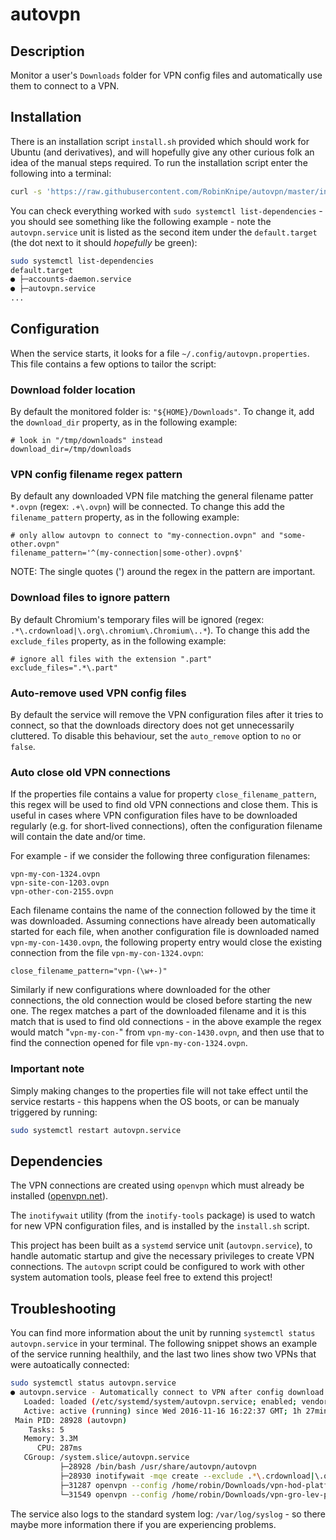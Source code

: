 # autovpn

## Description
Monitor a user's `Downloads` folder for VPN config files and automatically use them to connect to a VPN.

## Installation
There is an installation script `install.sh` provided which should work for Ubuntu (and derivatives), and will hopefully give any other curious folk an idea of the manual steps required.
To run the installation script enter the following into a terminal:
```bash
curl -s 'https://raw.githubusercontent.com/RobinKnipe/autovpn/master/install.sh' | sudo bash -s $HOME
```
You can check everything worked with `sudo systemctl list-dependencies` - you should see something like the following example - note the `autovpn.service` unit is listed as the second item under the `default.target` (the dot next to it should _hopefully_ be green):
```bash
sudo systemctl list-dependencies
default.target
● ├─accounts-daemon.service
● ├─autovpn.service
...
```

## Configuration
When the service starts, it looks for a file `~/.config/autovpn.properties`. This file contains a few options to tailor the script:

### Download folder location
By default the monitored folder is: `"${HOME}/Downloads"`. To change it, add the `download_dir` property, as in the following example:
```properties
# look in "/tmp/downloads" instead
download_dir=/tmp/downloads
```

### VPN config filename regex pattern
By default any downloaded VPN file matching the general filename patter `*.ovpn` (regex: `.+\.ovpn`) will be connected. To change this add the `filename_pattern` property, as in the following example:
```properties
# only allow autovpn to connect to "my-connection.ovpn" and "some-other.ovpn"
filename_pattern='^(my-connection|some-other).ovpn$'
```
NOTE: The single quotes (') around the regex in the pattern are important.

### Download files to ignore pattern
By default Chromium's temporary files will be ignored (regex: `.*\.crdownload|\.org\.chromium\.Chromium\..*`). To change this add the `exclude_files` property, as in the following example:
```properties
# ignore all files with the extension ".part"
exclude_files=".*\.part"
```

### Auto-remove used VPN config files
By default the service will remove the VPN configuration files after it tries to connect, so that the downloads directory does not get unnecessarily cluttered. To disable this behaviour, set the `auto_remove` option to `no` or `false`.

### Auto close old VPN connections
If the properties file contains a value for property `close_filename_pattern`, this regex will be used to find old VPN connections and close them. This is useful in cases where VPN configuration files have to be downloaded regularly (e.g. for short-lived connections), often the configuration filename will contain the date and/or time.

For example - if we consider the following three configuration filenames:
```
vpn-my-con-1324.ovpn
vpn-site-con-1203.ovpn
vpn-other-con-2155.ovpn
```
Each filename contains the name of the connection followed by the time it was downloaded. Assuming connections have already been automatically started for each file, when another configuration file is downloaded named `vpn-my-con-1430.ovpn`, the following property entry would close the existing connection from the file `vpn-my-con-1324.ovpn`:
```properties
close_filename_pattern="vpn-(\w+-)"
```
Similarly if new configurations where downloaded for the other connections, the old connection would be closed before starting the new one. The regex matches a part of the downloaded filename and it is this match that is used to find old connections - in the above example the regex would match "`vpn-my-con-`" from `vpn-my-con-1430.ovpn`, and then use that to find the connection opened for file `vpn-my-con-1324.ovpn`.

### Important note
Simply making changes to the properties file will not take effect until the service restarts - this happens when the OS boots, or can be manualy triggered by running:
```bash
sudo systemctl restart autovpn.service
```

## Dependencies
The VPN connections are created using `openvpn` which must already be installed ([openvpn.net](http://openvpn.net)).

The `inotifywait` utility (from the `inotify-tools` package) is used to watch for new VPN configuration files, and is installed by the `install.sh` script.

This project has been built as a `systemd` service unit (`autovpn.service`), to handle automatic startup and give the necessary privileges to create VPN connections. The `autovpn` script could be configured to work with other system automation tools, please feel free to extend this project!

## Troubleshooting
You can find more information about the unit by running `systemctl status autovpn.service` in your terminal. The following snippet shows an example of the service running healthily, and the last two lines show two VPNs that were autoatically connected:
```bash
sudo systemctl status autovpn.service
● autovpn.service - Automatically connect to VPN after config download
   Loaded: loaded (/etc/systemd/system/autovpn.service; enabled; vendor preset: enabled)
   Active: active (running) since Wed 2016-11-16 16:22:37 GMT; 1h 27min ago
 Main PID: 28928 (autovpn)
    Tasks: 5
   Memory: 3.3M
      CPU: 287ms
   CGroup: /system.slice/autovpn.service
           ├─28928 /bin/bash /usr/share/autovpn/autovpn
           ├─28930 inotifywait -mqe create --exclude .*\.crdownload|\.org\.chromium\.Chromium\..* /home/robin/Downloads
           ├─31287 openvpn --config /home/robin/Downloads/vpn-hod-platform-dev-20161116-1659.ovpn
           └─31549 openvpn --config /home/robin/Downloads/vpn-gro-lev-prod-20161116-1700.ovpn
```
The service also logs to the standard system log: `/var/log/syslog` - so there maybe more information there if you are experiencing problems.
